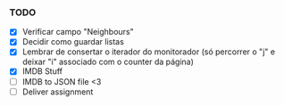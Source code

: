 ### TODO
- [x] Verificar campo "Neighbours"
- [x] Decidir como guardar listas
- [x] Lembrar de consertar o iterador do monitorador (só percorrer o "j" e deixar "i" associado com o counter da página)
- [x] IMDB Stuff
- [ ] IMDB to JSON file <3
- [ ] Deliver assignment

